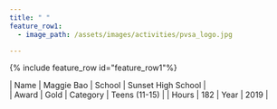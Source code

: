 ```yaml
---
title: " "
feature_row1:
  - image_path: /assets/images/activities/pvsa_logo.jpg

---
```


{% include feature_row id="feature_row1"%}

| Name | Maggie Bao | School | Sunset High School |  
| Award | Gold | Category | Teens (11-15) |
| Hours | 182 | Year | 2019 |
